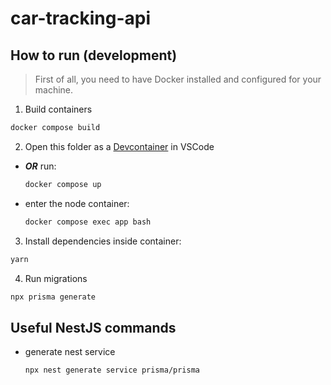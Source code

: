 # car-tracking-api

## How to run (development)

> First of all, you need to have Docker installed and configured for your machine.

1. Build containers
  ```bash
  docker compose build
  ```
2. Open this folder as a [Devcontainer](https://code.visualstudio.com/docs/devcontainers/containers) in VSCode
  - ***OR*** run:
    ```bash
    docker compose up
    ```
  - enter the node container:
    ```bash
    docker compose exec app bash
    ```
3. Install dependencies inside container:
  ```bash
  yarn
  ```
4. Run migrations
  ```bash
  npx prisma generate
  ```

## Useful NestJS commands

- generate nest service
  ```bash
  npx nest generate service prisma/prisma
  ```
